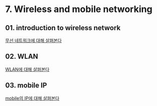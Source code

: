 # 7. Wireless and mobile networking

## 01. introduction to wireless network

[무선 네트워크에 대해 살펴본다](./01.%20introduction%20to%20wireless%20network/)

## 02. WLAN

[WLAN에 대해 살펴본다](./02.%20WLAN/)

## 03. mobile IP

[mobile의 IP에 대해 살펴본다](./03.%20mobile%20IP/)
